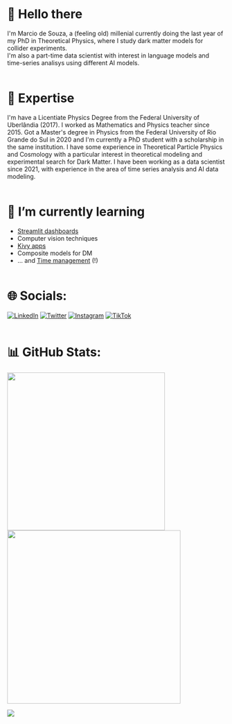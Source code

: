 # 👋 Hello there

I'm Marcio de Souza, a (feeling old) millenial currently doing the last year of my PhD in Theoretical Physics, where I study dark matter models for collider experiments. </br> 
I'm also a part-time data scientist with interest in language models and time-series analisys using different AI models. </br> </br> 




# 🚀 Expertise

I'm have a Licentiate Physics Degree from the Federal University of Uberlândia (2017). I worked as Mathematics and Physics teacher since 2015. Got a Master's degree in Physics from the Federal University of Rio Grande do Sul in 2020 and I'm currently a PhD student with a scholarship in the same institution. I have some experience in Theoretical Particle Physics and Cosmology with a particular interest in theoretical modeling and experimental search for Dark Matter. I have been working as a data scientist since 2021, with experience in the area of time series analysis and AI data modeling. </br> </br> 


# 🌱 I’m currently learning 
* [Streamlit dashboards](https://docs.streamlit.io/library/api-reference/widgets)
* Computer vision techniques
* [Kivy apps](https://github.com/mardesoushi/myfit-app)
* Composite models for DM
* ... and [Time management](https://designyoself.tumblr.com/image/155543973324) (!)  </br> </br> 




# 🌐 Socials:
[![LinkedIn](https://img.shields.io/badge/LinkedIn-%230077B5.svg?logo=linkedin&logoColor=white)](https://www.linkedin.com/in/marcio-mateus-jr/) [![Twitter](https://img.shields.io/badge/Twitter-%231DA1F2.svg?logo=Twitter&logoColor=white)](https://twitter.com/mardesoushi) [![Instagram](https://img.shields.io/badge/Instagram-%23E4405F.svg?logo=Instagram&logoColor=white)](https://instagram.com/mardesoushi)  [![TikTok](https://img.shields.io/badge/TikTok-%23000000.svg?logo=TikTok&logoColor=white)](https://tiktok.com/@mardesoushi)  </br> </br> 



# 📊 GitHub Stats:
<img src="https://github-readme-stats-wheat-two-53.vercel.app/api?username=mardesoushi&theme=cobalt&hide_border=false&include_all_commits=false&count_private=false"  width="364px" />                    <img src="https://github-readme-streak-stats.herokuapp.com/?user=mardesoushi&theme=cobalt&hide_border=false"  width="400px" />


![](https://github-readme-stats-wheat-two-53.vercel.app/api/top-langs/?username=mardesoushi&theme=neon&hide_border=false&include_all_commits=false&count_private=false&layout=compact)










